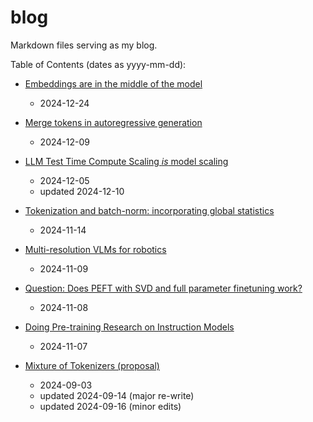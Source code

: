 # blog

Markdown files serving as my blog.

Table of Contents (dates as yyyy-mm-dd):

- [Embeddings are in the middle of the model](contents/embeddings-thoughts/article.md)
  - 2024-12-24

- [Merge tokens in autoregressive generation](contents/token-merge/merge-tokens-in-autoregressive-generation.md)
  - 2024-12-09

- [LLM Test Time Compute Scaling *is* model scaling](contents/llm-test-time-scaling-is-model-scaling/test-time-scaling-is-model-scaling.md)
  - 2024-12-05
  - updated 2024-12-10

- [Tokenization and batch-norm: incorporating global statistics](contents/tokenization-and-batchnorm/tokenization-and-batchnorm.md)
  - 2024-11-14

- [Multi-resolution VLMs for robotics](contents/muli-resolution-vlms/README.md)
  - 2024-11-09

- [Question: Does PEFT with SVD and full parameter finetuning work?](contents/question-does-peft-with-svd-and-full-parameter-finetuning-work/README.md)
  - 2024-11-08

- [Doing Pre-training Research on Instruction Models](contents/doing-pretraining-research-on-instruction-models/README.md)
  - 2024-11-07

- [Mixture of Tokenizers (proposal)](contents/mixture-of-tokenizers/README.md)
  - 2024-09-03
  - updated 2024-09-14 (major re-write)
  - updated 2024-09-16 (minor edits)
